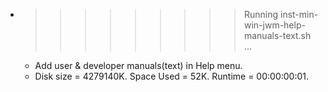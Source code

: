 * >>>>>>>>> Running inst-min-win-jwm-help-manuals-text.sh ...
  * Add user & developer manuals(text) in Help menu.
  * Disk size = 4279140K. Space Used = 52K. Runtime = 00:00:00:01.
